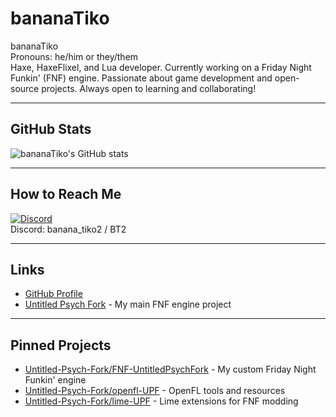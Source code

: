 # bananaTiko

bananaTiko  
Pronouns: he/him or they/them  
Haxe, HaxeFlixel, and Lua developer. Currently working on a Friday Night Funkin' (FNF) engine. Passionate about game development and open-source projects. Always open to learning and collaborating!

---

## GitHub Stats

![bananaTiko's GitHub stats](https://github-readme-stats.vercel.app/api?username=bananaTiko&show_icons=true&theme=dark)

---

## How to Reach Me

[![Discord](https://skillicons.dev/icons?i=discord&theme=dark)](https://discordapp.com/users/990121240062730250)  
Discord: banana_tiko2 / BT2

---

## Links

- [GitHub Profile](https://github.com/bananaTiko)
- [Untitled Psych Fork](https://github.com/Untitled-Psych-Fork) - My main FNF engine project

---

## Pinned Projects

- [Untitled-Psych-Fork/FNF-UntitledPsychFork](https://github.com/Untitled-Psych-Fork/FNF-UntitledPsychFork) - My custom Friday Night Funkin' engine
- [Untitled-Psych-Fork/openfl-UPF](https://github.com/Untitled-Psych-Fork/openfl-UPF) - OpenFL tools and resources
- [Untitled-Psych-Fork/lime-UPF](https://github.com/Untitled-Psych-Fork/lime-UPF) - Lime extensions for FNF modding